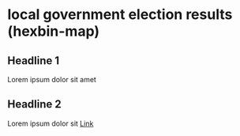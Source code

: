 
# local government election results (hexbin-map)



## Headline 1

Lorem ipsum dolor sit amet

## Headline 2

Lorem ipsum dolor sit [Link](https://www.taz.de)